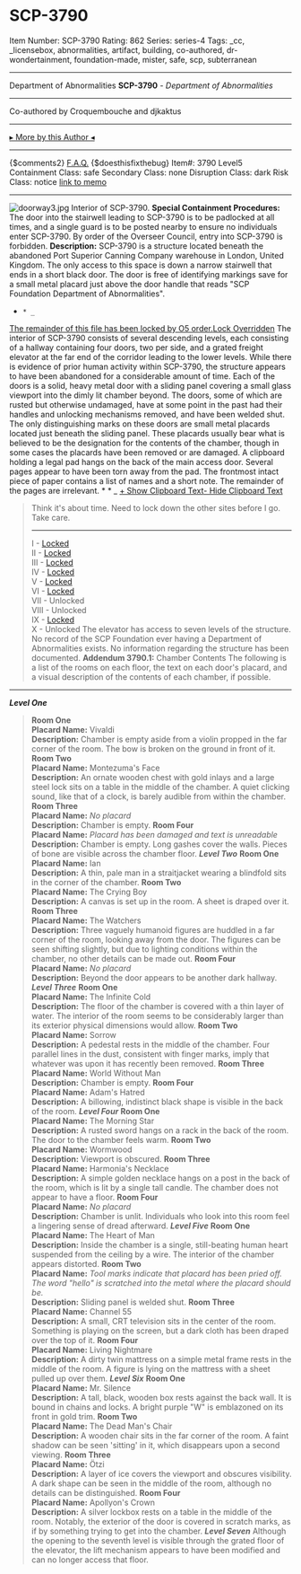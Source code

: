 # SCP-3790
Item Number: SCP-3790
Rating: 862
Series: series-4
Tags: _cc, _licensebox, abnormalities, artifact, building, co-authored, dr-wondertainment, foundation-made, mister, safe, scp, subterranean

---

Department of Abnormalities
**SCP-3790** \- _Department of Abnormalities_
* * *
Co-authored by Croquembouche and djkaktus
* * *
[▸ More by this Author ◂](/djkaktus)
* * *
{$comments2}
[F.A.Q.](https://scp-wiki.wikidot.com/component:info-ayers)
{$doesthisfixthebug}
Item#: 3790
Level5
Containment Class:
safe
Secondary Class:
none
Disruption Class:
dark
Risk Class:
notice
[link to memo](/classification-committee-memo)  

* * *
![doorway3.jpg](https://scp-wiki.wdfiles.com/local--files/scp-3790/doorway3.jpg)
Interior of SCP-3790.
**Special Containment Procedures:** The door into the stairwell leading to SCP-3790 is to be padlocked at all times, and a single guard is to be posted nearby to ensure no individuals enter SCP-3790.
By order of the Overseer Council, entry into SCP-3790 is forbidden.
**Description:** SCP-3790 is a structure located beneath the abandoned Port Superior Canning Company warehouse in London, United Kingdom. The only access to this space is down a narrow stairwell that ends in a short black door. The door is free of identifying markings save for a small metal placard just above the door handle that reads "SCP Foundation Department of Abnormalities".
  *     * _
[The remainder of this file has been locked by O5 order.](javascript:;)[Lock Overridden](javascript:;)
The interior of SCP-3790 consists of several descending levels, each consisting of a hallway containing four doors, two per side, and a grated freight elevator at the far end of the corridor leading to the lower levels. While there is evidence of prior human activity within SCP-3790, the structure appears to have been abandoned for a considerable amount of time.
Each of the doors is a solid, heavy metal door with a sliding panel covering a small glass viewport into the dimly lit chamber beyond. The doors, some of which are rusted but otherwise undamaged, have at some point in the past had their handles and unlocking mechanisms removed, and have been welded shut. The only distinguishing marks on these doors are small metal placards located just beneath the sliding panel. These placards usually bear what is believed to be the designation for the contents of the chamber, though in some cases the placards have been removed or are damaged.
A clipboard holding a legal pad hangs on the back of the main access door. Several pages appear to have been torn away from the pad. The frontmost intact piece of paper contains a list of names and a short note. The remainder of the pages are irrelevant.
    *       * _
[\+ Show Clipboard Text](javascript:;)[\- Hide Clipboard Text](javascript:;)
> Think it's about time. Need to lock down the other sites before I go.
> Take care.
> * * *
> I - [Locked](/scp-3220)  
>  II - [Locked](/scp-4220)  
>  III - [Locked](/scp-5832)  
>  IV - [Locked](/scp-5371)  
>  V - [Locked](/scp-5709)  
>  VI - [Locked](/scp-5538)  
>  VII - Unlocked  
>  VIII - Unlocked  
>  IX - [Locked](http://scp-int.wikidot.com/scp-pl-167)  
>  X - Unlocked
The elevator has access to seven levels of the structure.
No record of the SCP Foundation ever having a Department of Abnormalities exists. No information regarding the structure has been documented.
**Addendum 3790.1:** Chamber Contents
The following is a list of the rooms on each floor, the text on each door's placard, and a visual description of the contents of each chamber, if possible.
* * *
**_Level One_**
> **Room One**  
>  **Placard Name:** Vivaldi  
>  **Description:** Chamber is empty aside from a violin propped in the far corner of the room. The bow is broken on the ground in front of it.
> **Room Two**  
>  **Placard Name:** Montezuma's Face  
>  **Description:** An ornate wooden chest with gold inlays and a large steel lock sits on a table in the middle of the chamber. A quiet clicking sound, like that of a clock, is barely audible from within the chamber.
> **Room Three**  
>  **Placard Name:** _No placard_  
>  **Description:** Chamber is empty.
> **Room Four**  
>  **Placard Name:** _Placard has been damaged and text is unreadable_  
>  **Description:** Chamber is empty. Long gashes cover the walls. Pieces of bone are visible across the chamber floor.
**_Level Two_**
> **Room One**  
>  **Placard Name:** Ian  
>  **Description:** A thin, pale man in a straitjacket wearing a blindfold sits in the corner of the chamber.
> **Room Two**  
>  **Placard Name:** The Crying Boy  
>  **Description:** A canvas is set up in the room. A sheet is draped over it.
> **Room Three**  
>  **Placard Name:** The Watchers  
>  **Description:** Three vaguely humanoid figures are huddled in a far corner of the room, looking away from the door. The figures can be seen shifting slightly, but due to lighting conditions within the chamber, no other details can be made out.
> **Room Four**  
>  **Placard Name:** _No placard_  
>  **Description:** Beyond the door appears to be another dark hallway.
**_Level Three_**
> **Room One**  
>  **Placard Name:** The Infinite Cold  
>  **Description:** The floor of the chamber is covered with a thin layer of water. The interior of the room seems to be considerably larger than its exterior physical dimensions would allow.
> **Room Two**  
>  **Placard Name:** Sorrow  
>  **Description:** A pedestal rests in the middle of the chamber. Four parallel lines in the dust, consistent with finger marks, imply that whatever was upon it has recently been removed.
> **Room Three**  
>  **Placard Name:** World Without Man  
>  **Description:** Chamber is empty.
> **Room Four**  
>  **Placard Name:** Adam's Hatred  
>  **Description:** A billowing, indistinct black shape is visible in the back of the room.
_**Level Four**_
> **Room One**  
>  **Placard Name:** The Morning Star  
>  **Description:** A rusted sword hangs on a rack in the back of the room. The door to the chamber feels warm.
> **Room Two**  
>  **Placard Name:** Wormwood  
>  **Description:** Viewport is obscured.
> **Room Three**  
>  **Placard Name:** Harmonia's Necklace  
>  **Description:** A simple golden necklace hangs on a post in the back of the room, which is lit by a single tall candle. The chamber does not appear to have a floor.
> **Room Four**  
>  **Placard Name:** _No placard_  
>  **Description:** Chamber is unlit. Individuals who look into this room feel a lingering sense of dread afterward.
_**Level Five**_
> **Room One**  
>  **Placard Name:** The Heart of Man  
>  **Description:** Inside the chamber is a single, still-beating human heart suspended from the ceiling by a wire. The interior of the chamber appears distorted.
> **Room Two**  
>  **Placard Name:** _Tool marks indicate that placard has been pried off. The word "hello" is scratched into the metal where the placard should be._  
>  **Description:** Sliding panel is welded shut.
> **Room Three**  
>  **Placard Name:** Channel 55  
>  **Description:** A small, CRT television sits in the center of the room. Something is playing on the screen, but a dark cloth has been draped over the top of it.
> **Room Four**  
>  **Placard Name:** Living Nightmare  
>  **Description:** A dirty twin mattress on a simple metal frame rests in the middle of the room. A figure is lying on the mattress with a sheet pulled up over them.
_**Level Six**_
> **Room One**  
>  **Placard Name:** Mr. Silence  
>  **Description:** A tall, black, wooden box rests against the back wall. It is bound in chains and locks. A bright purple "W" is emblazoned on its front in gold trim.
> **Room Two**  
>  **Placard Name:** The Dead Man's Chair  
>  **Description:** A wooden chair sits in the far corner of the room. A faint shadow can be seen 'sitting' in it, which disappears upon a second viewing.
> **Room Three**  
>  **Placard Name:** Ötzi  
>  **Description:** A layer of ice covers the viewport and obscures visibility. A dark shape can be seen in the middle of the room, although no details can be distinguished.
> **Room Four**  
>  **Placard Name:** Apollyon's Crown  
>  **Description:** A silver lockbox rests on a table in the middle of the room. Notably, the exterior of the door is covered in scratch marks, as if by something trying to get into the chamber.
_**Level Seven**_
Although the opening to the seventh level is visible through the grated floor of the elevator, the lift mechanism appears to have been modified and can no longer access that floor.